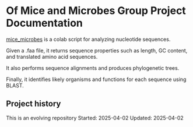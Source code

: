 # Of Mice and Microbes Group Project Documentation

[mice_microbes](https://github.com/luquelab/bioinformatics_mice_microbes) is a colab script for analyzing nucleotide sequences.

Given a .faa file, it returns sequence properties such as length, GC content, and translated amino acid sequences.

It also performs sequence alignments and produces phylogenetic trees.

Finally, it identifies likely organisms and functions for each sequence using BLAST.

## Project history

This is an evolving repository Started: 2025-04-02 Updated: 2025-04-02
